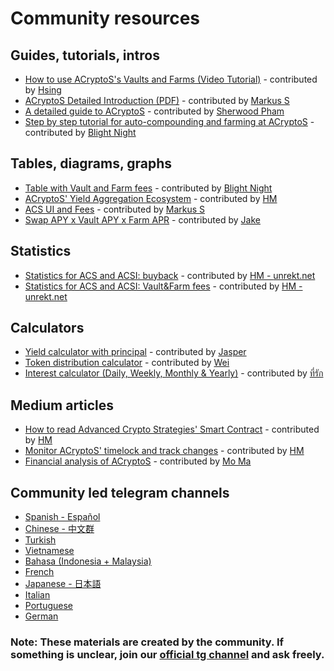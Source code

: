 # Community resources

## Guides, tutorials, intros

* [How to use ACryptoS's Vaults and Farms \(Video Tutorial\)](https://www.youtube.com/watch?v=DBiA7-CY4PE) - contributed by [Hsing](https://t.me/ethwyn)
* [ACryptoS Detailed Introduction \(PDF\)](https://raw.githubusercontent.com/acryptos/docs.acryptos.com/master/images/ACS-introduction.pdf?raw=true) - contributed by [Markus S](https://t.me/InvinoVMS)
* [A detailed guide to ACryptoS](https://frontierprotocols.com/a-guide-to-acryptos/) - contributed by [Sherwood Pham](https://t.me/sherwoodpham)
* [Step by step tutorial for auto-compounding and farming at ACryptoS](https://medbid.medium.com/step-by-step-tutorial-for-staking-and-farming-at-acryptos-com-42093a0fcb1d) - contributed by [Blight Night](https://t.me/BlightNight)

## Tables, diagrams, graphs

* [Table with Vault and Farm fees](https://docs.google.com/document/d/1-KU1zzWnEG0sh8hLCD0YUtPv7D4_B2wu80UtRQ3sQUA/edit) - contributed by [Blight Night](https://t.me/BlightNight)
* [ACryptoS' Yield Aggregation Ecosystem](https://github.com/acryptos/docs.acryptos.com/blob/master/images/ACS-VaultFarm-Flow-0.03.png?raw=true) - contributed by [HM](https://t.me/Toortheroot)
* [ACS UI and Fees](https://github.com/acryptos/docs.acryptos.com/blob/master/images/ACS-UI-and-Fees.png?raw=true) - contributed by [Markus S](https://t.me/InvinoVMS)
* [Swap APY x Vault APY x Farm APR](https://github.com/acryptos/docs.acryptos.com/blob/master/images/APYs.jpg?raw=true) - contributed by [Jake](https://t.me/manxsir)

## Statistics

* [Statistics for ACS and ACSI: buyback](https://unrekt.net/acryptos/buyback.html)  - contributed by [HM - ](https://t.me/Toortheroot) [unrekt.net](https://unrekt.net/)
* [Statistics for ACS and ACSI: Vault&Farm fees](https://unrekt.net/acryptos/vaultfees.html)  - contributed by [HM - ](https://t.me/Toortheroot) [unrekt.net](https://unrekt.net/)

## Calculators

* [Yield calculator with principal](https://docs.google.com/spreadsheets/d/1DRWu2y61gQw7fGd0EZYN_ajlWYCk8YlFD8ImbX4GZjM/edit#gid=0) - contributed by [Jasper](https://t.me/Jasper_1992)
* [Token distribution calculator](https://drive.google.com/file/d/14Y47WtdXF_5XUhnt_l7I9YuFkqXB0C39/view) - contributed by [Wei](https://t.me/bscWeix)
* [Interest calculator \(Daily, Weekly, Monthly & Yearly\)](https://docs.google.com/spreadsheets/d/1wvidBMMsYqAVc6gm07csr4fzoHVhNAmd-a2kxVoqWTs/edit#gid=317328887) - contributed by [ที่รัก](https://t.me/Thirak0608)

## Medium articles

* [How to read Advanced Crypto Strategies' Smart Contract](https://getunrekt.medium.com/smart-contract-read-advanced-crypto-strategies-97098bdb93b7) - contributed by [HM](https://t.me/Toortheroot)
* [Monitor ACryptoS' timelock and track changes](https://getunrekt.medium.com/acs-timelock-transaction-log-d084a735c95a) - contributed by [HM](https://t.me/Toortheroot)
* [Financial analysis of ACryptoS](https://degenmoma.medium.com/financial-analysis-of-acryptos-com-d62428e29ea4) - contributed by [Mo Ma](https://t.me/degenmoma)

## Community led telegram channels

* [Spanish - Español](https://t.me/acryptosspanish)
* [Chinese - 中文群](https://t.me/ACryptoSCN)
* [Turkish](https://t.me/acryptosturkey)
* [Vietnamese](https://t.me/ACryptoSVietnam)
* [Bahasa \(Indonesia + Malaysia\)](https://t.me/ACryptoS_Bahasa)
* [French](https://t.me/acryptosfr)
* [Japanese - 日本語](https://t.me/ACryptoSJPN)
* [Italian](https://t.me/acryptos_italy)
* [Portuguese](https://t.me/ACryptoSPortuguese)
* [German](https://t.me/acryptosgerman)

### Note: These materials are created by the community. If something is unclear, join our [official tg channel](https://t.me/acryptos9) and ask freely.


